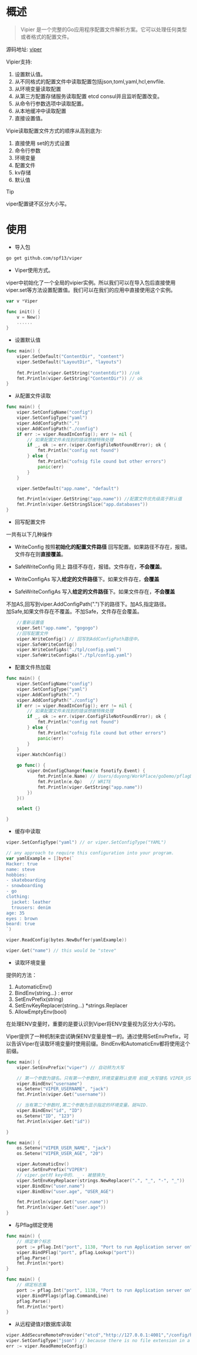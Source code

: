 # 概述

> Vipier 是一个完整的Go应用程序配置文件解析方案。它可以处理任何类型或者格式的配置文件。
> 

源码地址: [viper](https://github.com/spf13/viper)

Vipier支持:

1. 设置默认值。
2. 从不同格式的配置文件中读取配置包括json,toml,yaml,hcl,envfile.
3. 从环境变量读取配置
4. 从第三方配置存储服务读取配置 etcd consul并且监听配置改变。
5. 从命令行参数选项中读取配置。
6. 从本地缓冲中读取配置
7. 直接设置值。

Vipie读取配置文件方式的顺序从高到底为:

1. 直接使用 set的方式设置
2. 命令行参数
3. 环境变量
4. 配置文件
5. kv存储
6. 默认值

> [!TIP]
> viper配置键不区分大小写。

# 使用

*  导入包

```bash
go get github.com/spf13/viper
```

* Viper使用方式。

viper中初始化了一个全局的vipier实例。所以我们可以在导入包后直接使用viper.set等方法设置配置值。我们可以在我们的应用中直接使用这个实例。

```go
var v *Viper

func init() {
	v = New()
	......
}
```
* 设置默认值

```go
func main() {
	viper.SetDefault("ContentDir", "content")
	viper.SetDefault("LayoutDir", "layouts")
	
	fmt.Println(viper.GetString("contentdir")) //ok
	fmt.Println(viper.GetString("ContentDir")) // ok
}
```

* 从配置文件读取

```go
func main() {
	viper.SetConfigName("config")
	viper.SetConfigType("yaml")
	viper.AddConfigPath(".")
	viper.AddConfigPath("./config")
	if err := viper.ReadInConfig(); err != nil {
		// 如果配置文件未找到的错误想被特殊处理
		if _, ok := err.(viper.ConfigFileNotFoundError); ok {
			fmt.Println("config not found")
		} else {
			fmt.Println("cofnig file cound but other errors")
			panic(err)
		}
	}

	viper.SetDefault("app.name", "default")

	fmt.Println(viper.GetString("app.name")) //配置文件优先级高于默认值
	fmt.Println(viper.GetStringSlice("app.databases"))
}
```

* 回写配置文件

一共有以下几种操作

* WriteConfig  按照**初始化的配置文件路径** 回写配置。如果路径不存在，报错。文件存在则**直接覆盖**。
* SafeWriteConfig 同上 路径不存在，报错。文件存在，**不会覆盖**。

* WriteConfigAs  写入**给定的文件路径**下。如果文件存在，**会覆盖**
* SafeWriteConfigAs 写入**给定的文件路径**下。如果文件存在，**不会覆盖**

不加AS,回写到viper.AddConfigPath(".")下的路径下。加AS,指定路径。  
加Safe,如果文件存在不覆盖。不加Safe，文件存在会覆盖。

```go
	//重新设置值
	viper.Set("app.name", "gogogo")
	//回写配置文件
	viper.WriteConfig() // 回写到AddConfigPath路径中。
	viper.SafeWriteConfig()
	viper.WriteConfigAs("./tpl/config.yaml")
	viper.SafeWriteConfigAs("./tpl/config.yaml")
```


* 配置文件热加载

```go
func main() {
	viper.SetConfigName("config")
	viper.SetConfigType("yaml")
	viper.AddConfigPath(".")
	viper.AddConfigPath("./config")
	if err := viper.ReadInConfig(); err != nil {
		// 如果配置文件未找到的错误想被特殊处理
		if _, ok := err.(viper.ConfigFileNotFoundError); ok {
			fmt.Println("config not found")
		} else {
			fmt.Println("cofnig file cound but other errors")
			panic(err)
		}
	}
	viper.WatchConfig()

	go func() {
		viper.OnConfigChange(func(e fsnotify.Event) {
			fmt.Println(e.Name) // Users/duyong/WorkPlace/goDemo/pflagDemo/config.yaml
			fmt.Println(e.Op)   // WRITE
			fmt.Println(viper.GetString("app.name"))
		})
	}()

	select {}

}
```
* 缓存中读取

```go
viper.SetConfigType("yaml") // or viper.SetConfigType("YAML")

// any approach to require this configuration into your program.
var yamlExample = []byte(`
Hacker: true
name: steve
hobbies:
- skateboarding
- snowboarding
- go
clothing:
  jacket: leather
  trousers: denim
age: 35
eyes : brown
beard: true
`)

viper.ReadConfig(bytes.NewBuffer(yamlExample))

viper.Get("name") // this would be "steve"
```

*  读取环境变量

提供的方法：
1.  AutomaticEnv()
2. BindEnv(string...) : error
3. SetEnvPrefix(string)
4. SetEnvKeyReplacer(string...) *strings.Replacer
5. AllowEmptyEnv(bool)

在处理ENV变量时，重要的是要认识到Viper将ENV变量视为区分大小写的。

Viper提供了一种机制来尝试确保ENV变量是惟一的。通过使用SetEnvPrefix，可以告诉Viper在读取环境变量时使用前缀。BindEnv和AutomaticEnv都将使用这个前缀。

```go
func main() {
	viper.SetEnvPrefix("viper") // 自动转为大写

	// 第一个参数为键名。只有第一个参数时,环境变量默认使用 前缀_大写键名 VIPER_USERNAME
	viper.BindEnv("username")
	os.Setenv("VIPER_USERNAME", "jack")
	fmt.Println(viper.Get("username"))

	// 当有第二个参数时,第二个参数为显示指定的环境变量。就叫ID.
	viper.BindEnv("id", "ID")
	os.Setenv("ID", "123")
	fmt.Println(viper.Get("id"))

}
```

```go
func main() {
	os.Setenv("VIPER_USER_NAME", "jack")
	os.Setenv("VIPER_USER_AGE", "20")

	viper.AutomaticEnv()
	viper.SetEnvPrefix("VIPER")
	// viper.get时 key中的. _ - 被替换为_
	viper.SetEnvKeyReplacer(strings.NewReplacer(".", "_", "-", "_"))
	viper.BindEnv("user.name")
	viper.BindEnv("user.age", "USER_AGE")

	fmt.Println(viper.Get("user.name"))
	fmt.Println(viper.Get("user.age"))
}
```

* 与Pflag绑定使用

```go
func main() {
	// 绑定单个标志
	port := pflag.Int("port", 1138, "Port to run Application server on")
	viper.BindPFlag("port", pflag.Lookup("port"))
	pflag.Parse()
	fmt.Println(*port)
}
```

```go
func main() {
	// 绑定标志集
	port := pflag.Int("port", 1138, "Port to run Application server on")
	viper.BindPFlags(pflag.CommandLine)
	pflag.Parse()
	fmt.Println(*port)
}
```

* 从远程键值对数据库读取

```go
viper.AddSecureRemoteProvider("etcd","http://127.0.0.1:4001","/config/hugo.json","/etc/secrets/mykeyring.gpg")
viper.SetConfigType("json") // because there is no file extension in a stream of bytes,  supported extensions are "json", "toml", "yaml", "yml", "properties", "props", "prop", "env", "dotenv"
err := viper.ReadRemoteConfig()
```



